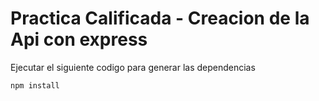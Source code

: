 # Practica Calificada  - Creacion de la Api con express

Ejecutar el siguiente codigo para generar las dependencias
```
npm install
```